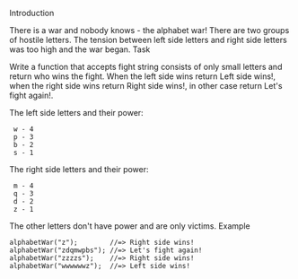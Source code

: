 Introduction

There is a war and nobody knows - the alphabet war!
There are two groups of hostile letters. The tension between left side letters and right side letters was too high and the war began.
Task

Write a function that accepts fight string consists of only small letters and return who wins the fight. When the left side wins return Left side wins!, when the right side wins return Right side wins!, in other case return Let's fight again!.

The left side letters and their power:
```
 w - 4
 p - 3
 b - 2
 s - 1
```
The right side letters and their power:
```
 m - 4
 q - 3
 d - 2
 z - 1
```
The other letters don't have power and are only victims.
Example
```
alphabetWar("z");        //=> Right side wins!
alphabetWar("zdqmwpbs"); //=> Let's fight again!
alphabetWar("zzzzs");    //=> Right side wins!
alphabetWar("wwwwwwz");  //=> Left side wins!
```